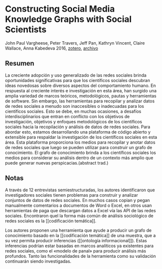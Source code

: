 # Constructing Social Media Knowledge Graphs with Social Scientists

John Paul Vargheese, Peter Travers, Jeff Pan, Kathryn Vincent, Claire Wallace, Anna Kabedeva 2016, [zotero](zotero://select/items/@vargheese&al2016), [archivo](file:///home/sabhz/archivo/librero/vargheese&al2016.pdf)

## Resumen

La creciente adopción y uso generalizado de las redes sociales brinda oportunidades significativas para que los científicos sociales descubran ideas novedosas sobre diversos aspectos del comportamiento humano. En respuesta al creciente interés e investigación en esta área, han surgido una amplia variedad de marcos teóricos, metodológicos, pautas y herramientas de software. Sin embargo, las herramientas para recopilar y analizar datos de redes sociales a menudo son inaccesibles o inadecuadas para los científicos sociales. Esto se debe, en muchas ocasiones, a desafíos interdisciplinarios que entran en conflicto con los objetivos de investigación, objetivos y enfoques metodológicos de los científicos sociales hacia la recopilación y análisis de datos de redes sociales. Para abordar esto, estamos desarrollando una plataforma de código abierto y extensible para respaldar la investigación de los científicos sociales en esta área. Esta plataforma proporciona los medios para recopilar y anotar datos de redes sociales que luego se pueden utilizar para construir un grafo de conocimiento. El grafo de conocimiento brinda a los científicos sociales los medios para considerar su análisis dentro de un contexto más amplio que puede generar nuevas perspicacias.(abstract trad.)

## Notas

A través de 12 entrevistas semiestructuradas, los autores identificaron que investigadores sociales tienen problemas para construir y analizar conjuntos de datos de redes sociales. En muchos casos copian y pegan manualmente comentarios a documentos de Word o Excel, en otros usan herramientas de paga que descargan datos a Excel vía las API de las redes sociales. Encontraron quel la forma más común de análisis sociológico de redes sociales es la [[codificación temática]].

Los autores proponen una herramienta que ayude a producir un grafo de conocimiento basado en la [[codificación temática]] de una muestra, que a su vez permita producir inferencias ([[ontología informacional]]). Estas inferencias podrían estar basadas en marcos analíticos ya existentes para redes sociales, como el «modelo de panal» para producir análisis más profundos. Tanto las funcionalidades de la herramienta como su validación continuarán siendo investigadas.
